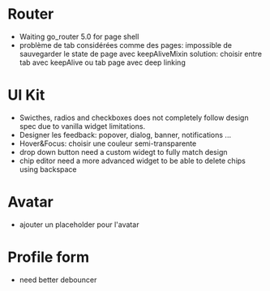 # Router
- Waiting go_router 5.0 for page shell
- problème de tab considérées comme des pages: impossible de sauvegarder le state de page avec keepAliveMixin
solution: choisir entre tab avec keepAlive ou tab page avec deep linking

# UI Kit
- Swicthes, radios and checkboxes does not completely follow design spec  due to vanilla widget limitations.
- Designer les feedback: popover, dialog, banner, notifications ...
- Hover&Focus: choisir une couleur semi-transparente
- drop down button need a custom widegt to fully match design
- chip editor need a more advanced widget to be able to delete chips using backspace

# Avatar
- ajouter un placeholder pour l'avatar

# Profile form
- need better debouncer